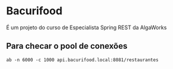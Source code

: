 # Bacurifood
É um projeto do curso de Especialista Spring REST da AlgaWorks

## Para checar o pool de conexões
```
ab -n 6000 -c 1000 api.bacurifood.local:8081/restaurantes